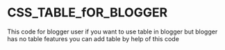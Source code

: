 # CSS_TABLE_fOR_BLOGGER
 This code for blogger user if you want to use table in blogger but blogger has no table features you can add table by help of this code
